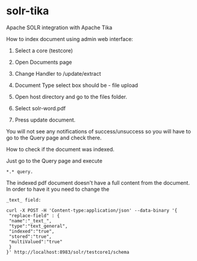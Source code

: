 # solr-tika
Apache SOLR integration with Apache Tika

How to index document using admin web interface:

1) Select a core (testcore)

2) Open Documents page

3) Change Handler to /update/extract

4) Document Type select box should be - file upload

5) Open host directory and go to the files folder.

6) Select solr-word.pdf

7) Press update document.

You will not see any notifications of success/unsuccess so you will have to go to the Query page and check there.

How to check if the document was indexed.

Just go to the Query page and execute 
```
*.* query. 
```
The indexed pdf document doesn't have a full content from the document. In order to have it you need to change
the
```
_text_ field:
```

```
curl -X POST -H 'Content-type:application/json' --data-binary '{
 "replace-field" : {
 "name":"_text_",
 "type":"text_general",
 "indexed":"true",
 "stored":"true",
 "multiValued":"true"
 }
}' http://localhost:8983/solr/testcore1/schema
```

